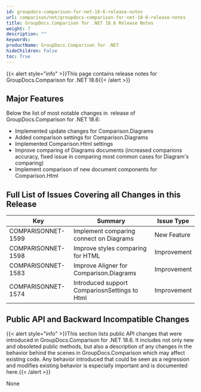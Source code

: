 ```yaml
---
id: groupdocs-comparison-for-net-18-6-release-notes
url: comparison/net/groupdocs-comparison-for-net-18-6-release-notes
title: GroupDocs.Comparison for .NET 18.6 Release Notes
weight: 7
description: ""
keywords:
productName: GroupDocs.Comparison for .NET
hideChildren: False
toc: True
---
```


{{< alert style="info" >}}This page contains release notes for GroupDocs.Comparison for .NET 18.6{{< /alert >}}

## Major Features

Below the list of most notable changes in  release of GroupDocs.Comparison for .NET 18.6:

- Implemented update changes for Comparison.Diagrams
- Added comparison settings for Comparison.Diagrams
- Implemented Comparison.Html settings
- Improve comparing of Diagrams documents (increased comparions accuracy, fixed issue in comparing most common cases for Diagram's comparing)
- Implement comparison of new document components for Comparison.Html

## Full List of Issues Covering all Changes in this Release

| Key                | Summary                                       | Issue Type  |
| ------------------ | --------------------------------------------- | ----------- |
| COMPARISONNET-1599 | Implement comparing connect on Diagrams       | New Feature |
| COMPARISONNET-1598 | Improve styles comparing for HTML             | Improvement |
| COMPARISONNET-1583 | Improve Aligner for Comparison.Diagrams       | Improvement |
| COMPARISONNET-1574 | Introduced support CompariosnSettings to Html | Improvement |

## Public API and Backward Incompatible Changes

{{< alert style="info" >}}This section lists public API changes that were introduced in GroupDocs.Comparison for .NET 18.6. It includes not only new and obsoleted public methods, but also a description of any changes in the behavior behind the scenes in GroupDocs.Comparison which may affect existing code. Any behavior introduced that could be seen as a regression and modifies existing behavior is especially important and is documented here.{{< /alert >}}

None
